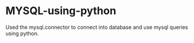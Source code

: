 # MYSQL-using-python
Used  the mysql.connector to connect into database and use mysql queries using python. 
